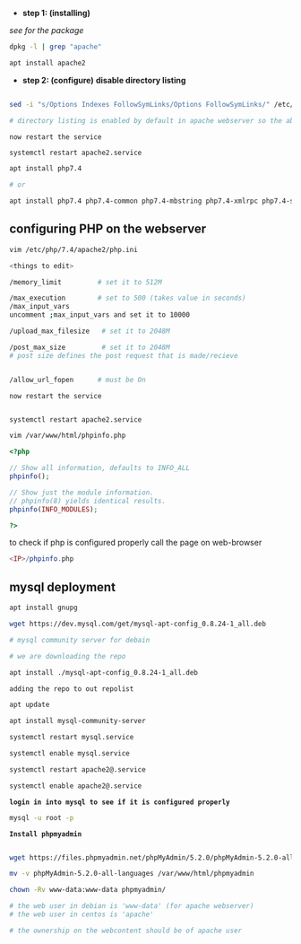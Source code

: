 - **step 1: (installing)**

*see for the package* 

```bash
dpkg -l | grep "apache"
```
```bash
apt install apache2
```

- **step 2: (configure)**
**disable directory listing**

```bash

sed -i "s/Options Indexes FollowSymLinks/Options FollowSymLinks/" /etc/apache2/apache2.conf

# directory listing is enabled by default in apache webserver so the above cmd will disable it.
```

`now restart the service`

```bash
systemctl restart apache2.service

```
```bash
apt install php7.4

# or 

apt install php7.4 php7.4-common php7.4-mbstring php7.4-xmlrpc php7.4-soap php7.4-gd php7.4-xml php7.4-intl php7.4-mysql php7.4-cli php7.4-ldap php7.4-zip php7.4-curl
```

## configuring PHP on the webserver
```bash
vim /etc/php/7.4/apache2/php.ini

<things to edit>

/memory_limit         # set it to 512M

/max_execution        # set to 500 (takes value in seconds)
/max_input_vars
uncomment ;max_input_vars and set it to 10000 

/upload_max_filesize   # set it to 2048M

/post_max_size         # set it to 2048M
# post size defines the post request that is made/recieve


/allow_url_fopen      # must be On
```
`now restart the service`

```bash

systemctl restart apache2.service
```
```bash
vim /var/www/html/phpinfo.php
```

```php
<?php

// Show all information, defaults to INFO_ALL
phpinfo();

// Show just the module information.
// phpinfo(8) yields identical results.
phpinfo(INFO_MODULES);

?>

```
to check if php is configured properly call the page on web-browser
```php
<IP>/phpinfo.php
```
## mysql deployment

```bash
apt install gnupg
```

```bash
wget https://dev.mysql.com/get/mysql-apt-config_0.8.24-1_all.deb      

# mysql community server for debain 

# we are downloading the repo
```
```bash
apt install ./mysql-apt-config_0.8.24-1_all.deb

adding the repo to out repolist
```

```bash
apt update
```

```bash
apt install mysql-community-server
```

```bash
systemctl restart mysql.service
```
```bash
systemctl enable mysql.service
```
```bash
systemctl restart apache2@.service
```

```bash
systemctl enable apache2@.service
```

**`login in into mysql to see if it is configured properly`**

```bash
mysql -u root -p 
```
**`Install phpmyadmin`**

```bash

wget https://files.phpmyadmin.net/phpMyAdmin/5.2.0/phpMyAdmin-5.2.0-all-languages.zip

```
```bash
mv -v phpMyAdmin-5.2.0-all-languages /var/www/html/phpmyadmin
```
```bash
chown -Rv www-data:www-data phpmyadmin/

# the web user in debian is 'www-data' (for apache webserver)
# the web user in centos is 'apache' 

# the ownership on the webcontent should be of apache user
```

